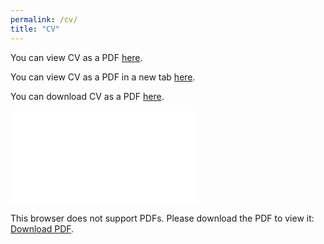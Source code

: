 ```yaml
---
permalink: /cv/
title: "CV"
---
```

<p>You can view CV as a PDF <a href="/pdfs/cv.pdf">here</a>.</p> 
<p>You can view CV as a PDF in a new tab <a href="/pdfs/cv.pdf" target="_blank" rel="noopener noreferrer">here</a>.</p> 
<p>You can download CV as a PDF <a href="/pdfs/cv.pdf" download>here</a>.</p>
<object data="/pdfs/cv.pdf" type="application/pdf" width="1000px" height="700px">
    <embed src="/pdfs/cv.pdf">
        <p>This browser does not support PDFs. Please download the PDF to view it: <a href="/pdfs/cv.pdf">Download PDF</a>.</p>
    </embed>
</object>